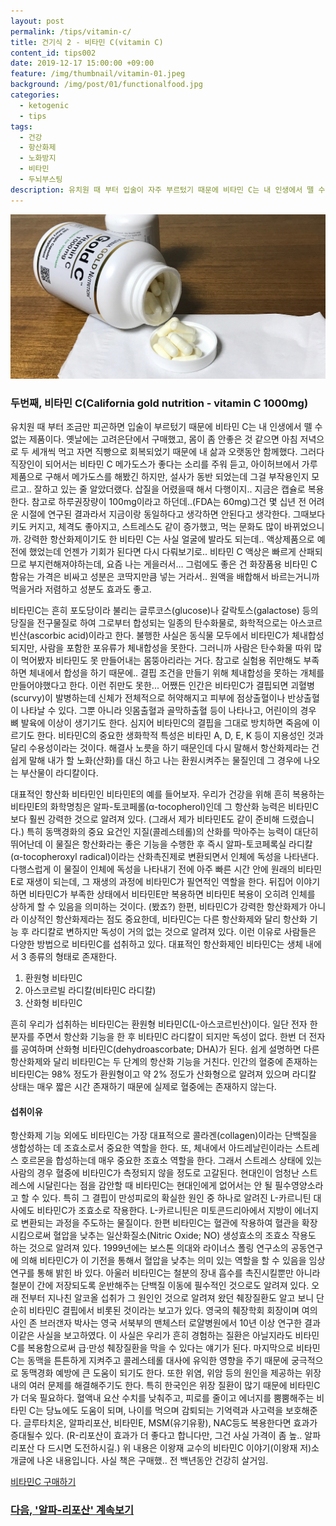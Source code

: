 ```yaml
---
layout: post
permalink: /tips/vitamin-c/
title: 건기식 2 - 비타민 C(vitamin C)
content_id: tips002
date: 2019-12-17 15:00:00 +09:00
feature: /img/thumbnail/vitamin-01.jpeg
background: /img/post/01/functionalfood.jpg
categories:
  - ketogenic
  - tips
tags:
  - 건강
  - 항산화제
  - 노화방지
  - 비타민
  - 두뇌부스팅
description: 유치원 때 부터 입술이 자주 부르텄기 때문에 비타민 C는 내 인생에서 뗄 수 없는 제품이다. 몸이 좀 안좋은 것 같으면 아침 저녁으로 두 세개씩 먹고 자면 회복시켜주는 나의 인생 템이다.
---
```


![비타민C](/img/post/01/vitamin-c.jpg)

### 두번째, 비타민 C(California gold nutrition - vitamin C 1000mg)

유치원 때 부터 조금만 피곤하면 입술이 부르텄기 때문에 비타민 C는 내 인생에서 뗄 수 없는 제품이다. 옛날에는 고려은단에서 구매했고, 몸이 좀 안좋은 것 같으면 아침 저녁으로 두 세개씩 먹고 자면 직빵으로 회복되었기 때문에 내 삶과 오랫동안 함께했다. 그러다 직장인이 되어서는 비타민 C 메가도스가 좋다는 소리를 주워 듣고, 아이허브에서 가루제품으로 구해서 메가도스를 해봤긴 하지만, 설사가 동반 되었는데 그걸 부작용인지 모르고.. 잘하고 있는 줄 알았더랬다. 삽질을 어렸을때 해서 다행이지.. 지금은 캡슐로 복용한다. 참고로 하루권장량이 100mg이라고 하던데..(FDA는 60mg)그건 몇 십년 전 어려운 시절에 연구된 결과라서 지금이랑 동일하다고 생각하면 안된다고 생각한다. 그때보다 키도 커지고, 체격도 좋아지고, 스트레스도 같이 증가했고, 먹는 문화도 많이 바뀌었으니까. 강력한 항산화제이기도 한 비타민 C는 사실 얼굴에 발라도 되는데.. 액상제품으로 예전에 했었는데 언젠가 기회가 된다면 다시 다뤄보기로.. 비타민 C 액상은 빠르게 산패되므로 부지런해져야하는데, 요즘 나는 게을러서… 그럼에도 좋은 건 화장품용 비타민 C 함유는 가격은 비싸고 성분은 코딱지만큼 넣는 거라서.. 원액을 배합해서 바르는거니까 먹을거라 저렴하고 성분도 효과도 좋고.

비타민C는 흔히 포도당이라 불리는 글루코스(glucose)나 갈락토스(galactose) 등의 당질을 전구물질로 하여 그로부터 합성되는 일종의 탄수화물로, 화학적으로는 아스코르빈산(ascorbic acid)이라고 한다. 불행한 사실은 동식물 모두에서 비타민C가 체내합성되지만, 사람을 포함한 포유류가 체내합성을 못한다. 그러니까 사람은 탄수화물 따위 많이 먹어봤자 비타민도 못 만들어내는 몸뚱아리라는 거다. 참고로 실험용 쥐만해도 부족하면 체내에서 합성을 하기 때문에.. 결핍 조건을 만들기 위해 체내합성을 못하는 개체를 만들어야했다고 한다. 이런 쥐만도 못한... 어쨌든 인간은 비타민C가 결핍되면 괴혈병(scurvy)이 발병하는데 신체가 전체적으로 허약해지고 피부에 점상출혈이나 반상출혈이 나타날 수 있다. 그뿐 아니라 잇몸출혈과 골막하출혈 등이 나타나고, 어린이의 경우 뼈 발육에 이상이 생기기도 한다. 심지어 비타민C의 결핍을 그대로 방치하면 죽음에 이르기도 한다. 비타민C의 중요한 생화학적 특성은 비타민 A, D, E, K 등이 지용성인 것과 달리 수용성이라는 것이다. 해결사 노릇을 하기 때문인데 다시 말해서 항산화제라는 건 쉽게 말해 내가 할 노화(산화)를 대신 하고 나는 환원시켜주는 물질인데 그 경우에 나오는 부산물이 라디칼이다.

대표적인 항산화 비타민인 비타민E의 예를 들어보자. 우리가 건강을 위해 흔히 복용하는 비타민E의 화학명칭은 알파-토코페롤(α-tocopherol)인데 그 항산화 능력은 비타민C보다 훨씬 강력한 것으로 알려져 있다. (그래서 제가 비타민E도 같이 준비해 드렸습니다.) 특히 동맥경화의 중요 요건인 지질(콜레스테롤)의 산화를 막아주는 능력이 대단히 뛰어난데 이 물질은 항산화라는 좋은 기능을 수행한 후 즉시 알파-토코페록실 라디칼(α-tocopheroxyl radical)이라는 산화촉진제로 변환되면서 인체에 독성을 나타낸다. 다행스럽게 이 물질이 인체에 독성을 나타내기 전에 아주 빠른 시간 안에 원래의 비타민E로 재생이 되는데, 그 재생의 과정에 비타민C가 필연적인 역할을 한다. 뒤집어 이야기하면 비타민C가 부족한 상태에서 비타민E만 복용하면 비타민E 복용이 오히려 인체를 상하게 할 수 있음을 의미하는 것이다. (봤죠?) 한편, 비타민C가 강력한 항산화제가 아니라 이상적인 항산화제라는 점도 중요한데, 비타민C는 다른 항산화제와 달리 항산화 기능 후 라디칼로 변하지만 독성이 거의 없는 것으로 알려져 있다. 이런 이유로 사람들은 다양한 방법으로 비타민C를 섭취하고 있다. 대표적인 항산화제인 비타민C는 생체 내에서 3 종류의 형태로 존재한다.

1. 환원형 비타민C
2. 아스코르빌 라디칼(비타민C 라디칼)
3. 산화형 비타민C

흔히 우리가 섭취하는 비타민C는 환원형 비타민C(L-아스코르빈산)이다. 일단 전자 한 분자를 주면서 항산화 기능을 한 후 비타민C 라디칼이 되지만 독성이 없다. 한번 더 전자를 공여하며 산화형 비타민C(dehydroascorbate; DHA)가 된다. 쉽게 설명하면 다른 항산화제와 달리 비타민C는 두 단계의 항산화 기능을 거친다. 인간의 혈중에 존재하는 비타민C는 98% 정도가 환원형이고 약 2% 정도가 산화형으로 알려져 있으며 라디칼 상태는 매우 짧은 시간 존재하기 때문에 실제로 혈중에는 존재하지 않는다.

#### 섭취이유

항산화제 기능 외에도 비타민C는 가장 대표적으로 콜라겐(collagen)이라는 단백질을 생합성하는 데 조효소로서 중요한 역할을 한다. 또, 체내에서 아드레날린이라는 스트레스 호르몬을 합성하는데 매우 중요한 조효소 역할을 한다. 그래서 스트레스 상태에 있는 사람의 경우 혈중에 비타민C가 측정되지 않을 정도로 고갈된다. 현대인이 엄청난 스트레스에 시달린다는 점을 감안할 때 비타민C는 현대인에게 없어서는 안 될 필수영양소라고 할 수 있다. 특히 그 결핍이 만성피로의 확실한 원인 중 하나로 알려진 L-카르니틴 대사에도 비타민C가 조효소로 작용한다. L-카르니틴은 미토콘드리아에서 지방이 에너지로 변환되는 과정을 주도하는 물질이다. 한편 비타민C는 혈관에 작용하여 혈관을 확장시킴으로써 혈압을 낮추는 일산화질소(Nitric Oxide; NO) 생성효소의 조효소 작용도 하는 것으로 알려져 있다. 1999년에는 보스톤 의대와 라이너스 폴링 연구소의 공동연구에 의해 비타민C가 이 기전을 통해서 혈압을 낮추는 의미 있는 역할을 할 수 있음을 임상연구를 통해 밝힌 바 있다. 아울러 비타민C는 철분의 장내 흡수를 촉진시킬뿐만 아니라 철분이 간에 저장되도록 운반해주는 단백질 이동에 필수적인 것으로도 알려져 있다. 오래 전부터 지나친 알코올 섭취가 그 원인인 것으로 알려져 왔던 췌장질환도 알고 보니 단순히 비타민C 결핍에서 비롯된 것이라는 보고가 있다. 영국의 췌장학회 회장이며 여의사인 존 브러갠자 박사는 영국 서북부의 맨체스터 로얄병원에서 10년 이상 연구한 결과 이같은 사실을 보고하였다. 이 사실은 우리가 흔히 경험하는 질환은 아닐지라도 비타민C를 복용함으로써 급·만성 췌장질환을 막을 수 있다는 얘기가 된다. 마지막으로 비타민 C는 동맥을 튼튼하게 지켜주고 콜레스테롤 대사에 유익한 영향을 주기 때문에 궁극적으로 동맥경화 예방에 큰 도움이 되기도 한다. 또한 위염, 위암 등의 원인을 제공하는 위장 내의 여러 문제를 해결해주기도 한다. 특히 한국인은 위장 질환이 많기 때문에 비타민C가 더욱 필요하다. 혈액내 요산 수치를 낮춰주고, 피로를 줄이고 에너지를 뿜뿜해주는 비타민 C는 당뇨에도 도움이 되며, 나이를 먹으며 감퇴되는 기억력과 사고력을 보호해준다. 글루타치온, 알파리포산, 비타민E, MSM(유기유황), NAC등도 복용한다면 효과가 증대될수 있다. (R-리포산이 효과가 더 좋다고 합니다만, 그건 사실 가격이 좀 높.. 알파리포산 다 드시면 도전하시길.) 위 내용은 이왕재 교수의 비타민C 이야기(이왕재 저)소개글에 나온 내용입니다. 사실 책은 구매했.. 전 백년동안 건강히 살거임.

[비타민C 구매하기](https://kr.iherb.com/pr/California-Gold-Nutrition-Gold-C-Vitamin-C-1-000-mg-240-Veggie-Capsules/61865?rcode=TJR663)





### [다음, '알파-리포산' 계속보기](https://thisisthereason.com/tips/alphalipoicacid/)


